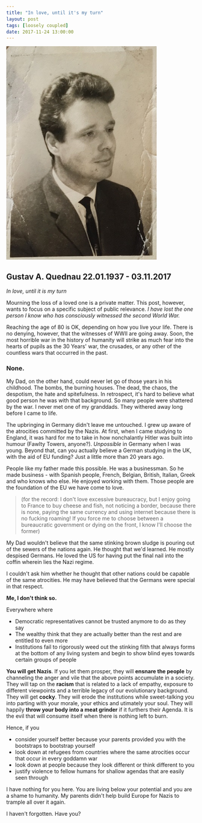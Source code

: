 ```yaml
---
title: "In love, until it's my turn"
layout: post
tags: [loosely coupled]
date: 2017-11-24 13:00:00
---
```


![Gustav Quednau](/public/assets/Gustav_1963.jpg)

## Gustav A. Quednau 22.01.1937 - 03.11.2017

_In love, until it is my turn_

Mourning the loss of a loved one is a private matter. This post, however, wants to focus on a specific subject of public relevance. _I have lost the one person I know who has consciously witnessed the second World War._

Reaching the age of 80 is OK, depending on how you live your life. There is no denying, however, that the witnesses of WWII are going away. Soon, the most horrible war in the history of humanity will strike as much fear into the hearts of pupils as the 30 Years' war, the crusades, or any other of the countless wars that occurred in the past.

### None.

My Dad, on the other hand, could never let go of those years in his childhood. The bombs, the burning houses. The dead, the chaos, the despotism, the hate and spitefulness. In retrospect, it's hard to believe what good person he was with that background. So many people were shattered by the war. I never met one of my granddads. They withered away long before I came to life.

The upbringing in Germany didn't leave me untouched. I grew up aware of the atrocities committed by the Nazis. At first, when I came studying to England, it was hard for me to take in how nonchalantly Hitler was built into humour (Fawlty Towers, anyone?). _Unpossible_ in Germany when I was young. Beyond that, can you actually believe a German studying in the UK, with the aid of EU funding? Just a little more than 20 years ago.

People like my father made this possible. He was a businessman. So he made business - with Spanish people, French, Belgian, British, Italian, Greek and who knows who else. He enjoyed working with them. Those people are the foundation of the EU we have come to love.

> (for the record: I don't love excessive bureaucracy, but I enjoy going to France to buy cheese and fish, not noticing a border, because there is none, paying the same currency and using internet because there is no fucking roaming! If you force me to choose between a bureaucratic government or dying on the front, I know I'll choose the former)

My Dad wouldn't believe that the same stinking brown sludge is pouring out of the sewers of the nations again. He thought that we'd learned. He mostly despised Germans. He loved the US for having put the final nail into the coffin wherein lies the Nazi regime. 

I couldn't ask him whether he thought that other nations could be capable of the same atrocities. He may have believed that the Germans were special in that respect.

__Me, I don't think so.__

Everywhere where

* Democratic representatives cannot be trusted anymore to do as they say
* The wealthy think that they are actually better than the rest and are entitled to even more
* Institutions fail to rigorously weed out the stinking filth that always forms at the bottom of any living system and begin to show blind eyes towards certain groups of people

__You will get Nazis__. If you let them prosper, they will __ensnare the people__ by channeling the anger and vile that the above points accumulate in a society. They will tap on the __racism__ that is related to a lack of empathy, exposure to different viewpoints and a terrible legacy of our evolutionary background. They will get __cocky__. They will erode the institutions while sweet-talking you into parting with your morale, your ethics and utimately your soul. They will happily __throw your body into a meat grinder__ if it furthers their Agenda. It is the evil that will consume itself when there is nothing left to burn.

Hence, if you
* consider yourself better because your parents provided you with the bootstraps to bootstrap yourself
* look down at refugees from countries where the same atrocities occur that occur in every goddamn war
* look down at people because they look different or think different to you
* justify violence to fellow humans for shallow agendas that are easily seen through

I have nothing for you here. You are living below your potential and you are a shame to humanity. My parents didn't help build Europe for Nazis to trample all over it again.

I haven't forgotten. Have you?
